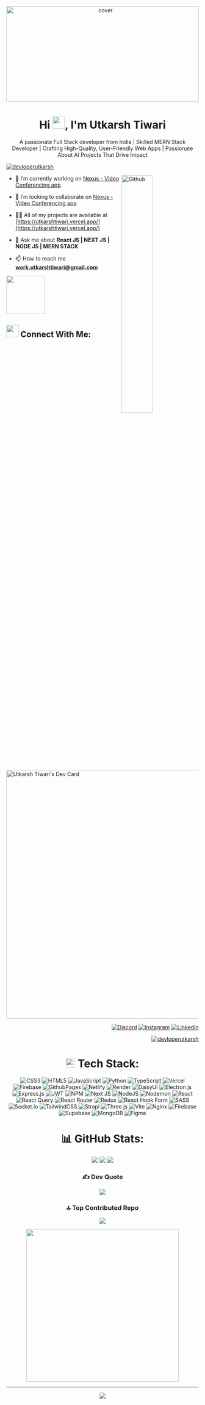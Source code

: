 <div align="center">
<img width="100%" height = "250px" src="https://raw.githubusercontent.com/rahulbanerjee26/githubProfileReadmeGenerator/main/banners/banner1.gif" alt="cover" />
</div>

<h1 align="center">Hi  <img src = "https://raw.githubusercontent.com/rahulbanerjee26/githubProfileReadmeGenerator/main/gifs/wave.gif" width = 32px height='32px'>, I'm Utkarsh Tiwari </h1>
<p align="center" font="normal">A passionate Full Stack developer from India | Skilled MERN Stack Developer | Crafting High-Quality, User-Friendly Web Apps | Passionate About AI Projects That Drive Impact </p>


<p align="left"> <a href="https://twitter.com/devloperutkarsh" target="blank"><img src="https://img.shields.io/twitter/follow/devloperutkarsh?logo=twitter&style=for-the-badge" alt="devloperutkarsh" /></a> </p>

<img width="40%" align="right" alt="Github" src="https://raw.githubusercontent.com/rahulbanerjee26/githubProfileReadmeGenerator/47a1a7b035154ce002fffc42e803b6ca8acbc4f3/gifs/git-header.svg" />


- 🔭 I’m currently working on [Nexus - Video Conferencing app](https://meet-nexus.vercel.app/)

- 👯 I’m looking to collaborate on [Nexus - Video Conferencing app](https://meet-nexus.vercel.app/)

- 👨‍💻 All of my projects are available at [https://utkarshtiwari.vercel.app/](https://utkarshtiwari.vercel.app/)

- 💬 Ask me about **React JS | NEXT JS | NODE JS | MERN STACK**

- 📫 How to reach me **work.utkarshtiwari@gmail.com**
<img src = "https://raw.githubusercontent.com/rahulbanerjee26/githubProfileReadmeGenerator/main/gifs/eatSleepCodeRepeat.gif" width = 100px height='100px'>

## <img src='https://raw.githubusercontent.com/rahulbanerjee26/githubProfileReadmeGenerator/main/gifs/handShake.gif' width="32px" height=32px> Connect With Me:
<div style="display:"flex",
  ">

<div align="left">
<a href="https://app.daily.dev/utkarsh_tiwari"><img src="https://api.daily.dev/devcards/v2/jXPk3y26bbEPy8AptEoGh.png?type=wide&r=m92" width="652" alt="Utkarsh Tiwari's Dev Card"/></a>
  
</div>

  

<div align="right">
  

[![Discord](https://img.shields.io/badge/Discord-%237289DA.svg?logo=discord&logoColor=white)](https://discord.gg/https://discord.com/channels/@Utkarsh.tiwari__official#3659) [![Instagram](https://img.shields.io/badge/Instagram-%23E4405F.svg?logo=Instagram&logoColor=white)](https://instagram.com/developer_utkarsh/) [![LinkedIn](https://img.shields.io/badge/LinkedIn-%230077B5.svg?logo=linkedin&logoColor=white)](https://linkedin.com/in/DeveloperUtkarsh) 
</div>

<p align="right"> <a href="https://twitter.com/devloperutkarsh" target="blank"><img src="https://img.shields.io/twitter/follow/devloperutkarsh?logo=twitter&style=for-the-badge" alt="devloperutkarsh" /></a> </p>
</div>


<div align="center">
  
#  <img src = "https://raw.githubusercontent.com/rahulbanerjee26/githubProfileReadmeGenerator/main/gifs/code.gif" width = 24px height=24px> Tech Stack: 
![CSS3](https://img.shields.io/badge/css3-%231572B6.svg?style=flat&logo=css3&logoColor=white) ![HTML5](https://img.shields.io/badge/html5-%23E34F26.svg?style=flat&logo=html5&logoColor=white) ![JavaScript](https://img.shields.io/badge/javascript-%23323330.svg?style=flat&logo=javascript&logoColor=%23F7DF1E) ![Python](https://img.shields.io/badge/python-3670A0?style=flat&logo=python&logoColor=ffdd54) ![TypeScript](https://img.shields.io/badge/typescript-%23007ACC.svg?style=flat&logo=typescript&logoColor=white) ![Vercel](https://img.shields.io/badge/vercel-%23000000.svg?style=flat&logo=vercel&logoColor=white) ![Firebase](https://img.shields.io/badge/firebase-%23039BE5.svg?style=flat&logo=firebase) ![GithubPages](https://img.shields.io/badge/github%20pages-121013?style=flat&logo=github&logoColor=white) ![Netlify](https://img.shields.io/badge/netlify-%23000000.svg?style=flat&logo=netlify&logoColor=#00C7B7) ![Render](https://img.shields.io/badge/Render-%46E3B7.svg?style=flat&logo=render&logoColor=white) ![DaisyUI](https://img.shields.io/badge/daisyui-5A0EF8?style=flat&logo=daisyui&logoColor=white) ![Electron.js](https://img.shields.io/badge/Electron-191970?style=flat&logo=Electron&logoColor=white) ![Express.js](https://img.shields.io/badge/express.js-%23404d59.svg?style=flat&logo=express&logoColor=%2361DAFB) ![JWT](https://img.shields.io/badge/JWT-black?style=flat&logo=JSON%20web%20tokens) ![NPM](https://img.shields.io/badge/NPM-%23CB3837.svg?style=flat&logo=npm&logoColor=white) ![Next JS](https://img.shields.io/badge/Next-black?style=flat&logo=next.js&logoColor=white) ![NodeJS](https://img.shields.io/badge/node.js-6DA55F?style=flat&logo=node.js&logoColor=white) ![Nodemon](https://img.shields.io/badge/NODEMON-%23323330.svg?style=flat&logo=nodemon&logoColor=%BBDEAD) ![React](https://img.shields.io/badge/react-%2320232a.svg?style=flat&logo=react&logoColor=%2361DAFB) ![React Query](https://img.shields.io/badge/-React%20Query-FF4154?style=flat&logo=react%20query&logoColor=white) ![React Router](https://img.shields.io/badge/React_Router-CA4245?style=flat&logo=react-router&logoColor=white) ![Redux](https://img.shields.io/badge/redux-%23593d88.svg?style=flat&logo=redux&logoColor=white) ![React Hook Form](https://img.shields.io/badge/React%20Hook%20Form-%23EC5990.svg?style=flat&logo=reacthookform&logoColor=white) ![SASS](https://img.shields.io/badge/SASS-hotpink.svg?style=flat&logo=SASS&logoColor=white) ![Socket.io](https://img.shields.io/badge/Socket.io-black?style=flat&logo=socket.io&badgeColor=010101) ![TailwindCSS](https://img.shields.io/badge/tailwindcss-%2338B2AC.svg?style=flat&logo=tailwind-css&logoColor=white) ![Strapi](https://img.shields.io/badge/strapi-%232E7EEA.svg?style=flat&logo=strapi&logoColor=white) ![Three js](https://img.shields.io/badge/threejs-black?style=flat&logo=three.js&logoColor=white) ![Vite](https://img.shields.io/badge/vite-%23646CFF.svg?style=flat&logo=vite&logoColor=white) ![Nginx](https://img.shields.io/badge/nginx-%23009639.svg?style=flat&logo=nginx&logoColor=white) ![Firebase](https://img.shields.io/badge/Firebase-039BE5?style=flat&logo=Firebase&logoColor=white) ![Supabase](https://img.shields.io/badge/Supabase-3ECF8E?style=flat&logo=supabase&logoColor=white) ![MongoDB](https://img.shields.io/badge/MongoDB-%234ea94b.svg?style=flat&logo=mongodb&logoColor=white) ![Figma](https://img.shields.io/badge/figma-%23F24E1E.svg?style=flat&logo=figma&logoColor=white)
  </div>
<div align="center">
  
# 📊 GitHub Stats:

![](https://github-readme-stats.vercel.app/api?username=Developer-Utkarsh&theme=github_dark&hide_border=false&include_all_commits=true&count_private=true)
![](https://github-readme-streak-stats.herokuapp.com/?user=Developer-Utkarsh&theme=github_dark&hide_border=false)
![](https://github-readme-stats.vercel.app/api/top-langs/?username=Developer-Utkarsh&theme=github_dark&hide_border=false&include_all_commits=true&count_private=true&layout=compact)


<!-- Proudly created with GPRM ( https://gprm.itsvg.in ) -->
### ✍️ Dev Quote
![](https://quotes-github-readme.vercel.app/api?type=horizontal&theme=tokyonight)
### 🔝 Top Contributed Repo
![](https://github-contributor-stats.vercel.app/api?username=Developer-Utkarsh&limit=5&theme=github_dark&combine_all_yearly_contributions=true)

<img src='https://memer-new.vercel.app/' style="height: 400px;"/>
</div>

---
<div align="center">
  
![](https://visitcount.itsvg.in/api?id=Developer-Utkarsh&label=Profile%20Views&color=1&icon=5&pretty=true)

</div>

